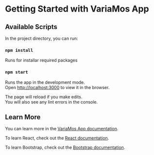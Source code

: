 # Getting Started with VariaMos App

## Available Scripts

In the project directory, you can run:

### `npm install`

Runs for installar required packages

### `npm start`

Runs the app in the development mode.\
Open [http://localhost:3000](http://localhost:3000) to view it in the browser.

The page will reload if you make edits.\
You will also see any lint errors in the console.

## Learn More

You can learn more in the [VariaMos App documentation]().

To learn React, check out the [React documentation](https://reactjs.org/).

To learn Bootstrap, check out the [Bootstrap documentation](https://getbootstrap.com/).
